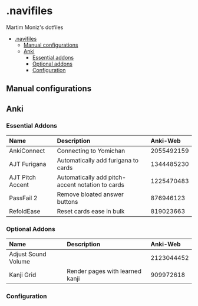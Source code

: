 # .navifiles
Martim Moniz's dotfiles

- [.navifiles](#.navifiles)
  - [Manual configurations](#manual-configurations)
  - [Anki](#anki)
    - [Essential addons](#essential-addons)
    - [Optional addons](#optional-addons)
    - [Configuration](#configuration)

## Manual configurations

[comment]: # (TODO)

## Anki

### Essential Addons

| Name 		| Description | Anki-Web	|
| :-------------| :-----------| :-------------|
| AnkiConnect 	| Connecting to Yomichan | 2055492159 |
| AJT Furigana 	| Automatically add furigana to cards | 1344485230 |
| AJT Pitch Accent | Automatically add pitch-accent notation to cards | 1225470483 |
| PassFail 2	| Remove bloated answer buttons | 876946123 |
| RefoldEase 	| Reset cards ease in bulk 	| 819023663 |

### Optional Addons

| Name		| Description | Anki-Web 	|
| :-------------| :-----------| :---------------|
| Adjust Sound Volume | | 2123044452 |
| Kanji Grid 	| Render pages with learned kanji | 909972618 |

### Configuration

[comment]: # (TODO)
